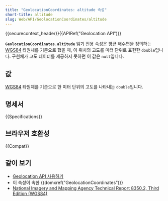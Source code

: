 ```yaml
---
title: "GeolocationCoordinates: altitude 속성"
short-title: altitude
slug: Web/API/GeolocationCoordinates/altitude
---
```


{{securecontext_header}}{{APIRef("Geolocation API")}}

**`GeolocationCoordinates.altitude`** 읽기 전용 속성은 평균 해수면을 정의하는 [WGS84](https://gis-lab.info/docs/nima-tr8350.2-wgs84fin.pdf) 타원체를 기준으로 했을 때, 이 위치의 고도를 미터 단위로 표현한 `double`입니다. 구현체가 고도 데이터를 제공하지 못하면 이 값은 `null`입니다.

## 값

[WGS84](https://gis-lab.info/docs/nima-tr8350.2-wgs84fin.pdf) 타원체를 기준으로 한 미터 단위의 고도를 나타내는 `double`입니다.

## 명세서

{{Specifications}}

## 브라우저 호환성

{{Compat}}

## 같이 보기

- [Geolocation API 사용하기](/ko/docs/Web/API/Geolocation_API/Using_the_Geolocation_API)
- 이 속성이 속한 {{domxref("GeolocationCoordinates")}}
- [National Imagery and Mapping Agency Technical Report 8350.2, Third Edition (WGS84)](https://gis-lab.info/docs/nima-tr8350.2-wgs84fin.pdf)
